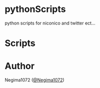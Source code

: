 # pythonScripts
python scripts for niconico and twitter ect...

# Scripts
# Author
Negima1072 ([@Negima1072](https://twitter.com/Negima1072))

